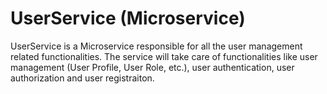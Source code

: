 UserService (Microservice)
==========================

UserService is a Microservice responsible for all the user management related functionalities. The service will take care of
functionalities like user management (User Profile, User Role, etc.), user authentication, user authorization and user registraiton. 

